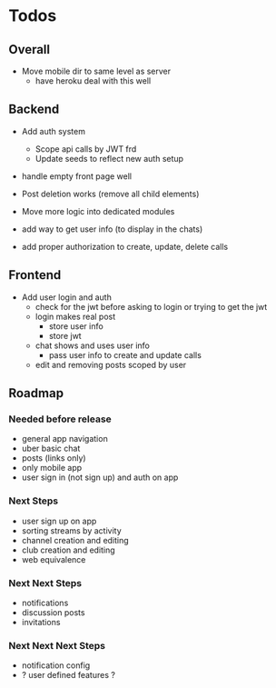 # Todos

## Overall

- Move mobile dir to same level as server
  - have heroku deal with this well

## Backend

- Add auth system
  - Scope api calls by JWT frd
  - Update seeds to reflect new auth setup

- handle empty front page well

- Post deletion works (remove all child elements)

- Move more logic into dedicated modules

- add way to get user info (to display in the chats)

- add proper authorization to create, update, delete calls

## Frontend

- Add user login and auth
  - check for the jwt before asking
    to login or trying to get the jwt
  - login makes real post
    - store user info
    - store jwt
  - chat shows and uses user info
	- pass user info to create and update calls
  - edit and removing posts scoped by user

## Roadmap

### Needed before release

- general app navigation
- uber basic chat
- posts (links only)
- only mobile app
- user sign in (not sign up) and auth on app

### Next Steps

- user sign up on app
- sorting streams by activity
- channel creation and editing
- club creation and editing
- web equivalence

### Next Next Steps

- notifications
- discussion posts
- invitations

### Next Next Next Steps

- notification config
- ? user defined features ?
